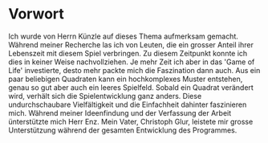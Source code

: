 # Vorwort
Ich wurde von Herrn Künzle auf dieses Thema aufmerksam gemacht. Während meiner Recherche las ich von Leuten, die ein grosser Anteil ihrer Lebenszeit mit diesem Spiel verbringen. Zu diesem Zeitpunkt konnte ich dies in keiner Weise nachvollziehen. Je mehr Zeit ich aber in das 'Game of Life' investierte, desto mehr packte mich die Faszination dann auch. Aus ein paar beliebigen Quadraten kann ein hochkomplexes Muster entstehen, genau so gut aber auch ein leeres Spielfeld. Sobald ein Quadrat verändert wird, verhält sich die Spielentwicklung ganz anders. Diese undurchschaubare Vielfältigkeit und die Einfachheit dahinter faszinieren mich. Während meiner Ideenfindung und der Verfassung der Arbeit ünterstützte mich Herr Enz. Mein Vater, Christoph Glur, leistete mir grosse Unterstützung während der gesamten Entwicklung des Programmes. 
